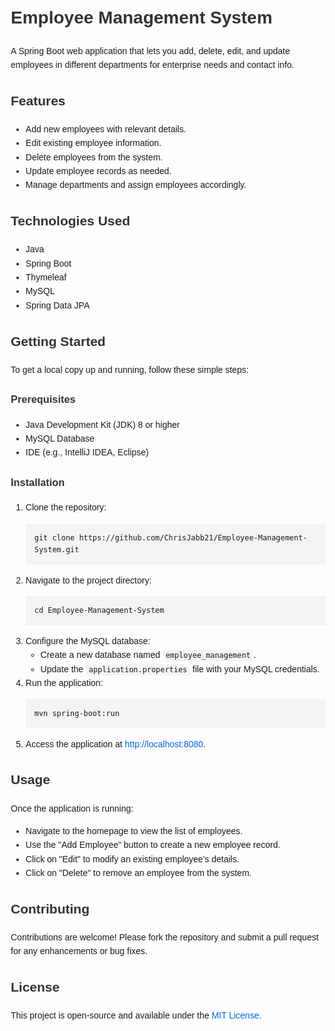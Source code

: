
<!DOCTYPE html> <html lang="en"> <head> <meta charset="UTF-8"> <title>Employee Management System - README</title> <style> body { font-family: Arial, sans-serif; margin: 2em; line-height: 1.6; } h1, h2, h3 { color: #333; } pre { background-color: #f4f4f4; padding: 1em; overflow-x: auto; } code { background-color: #f4f4f4; padding: 0.2em 0.4em; border-radius: 4px; } a { color: #0366d6; text-decoration: none; } a:hover { text-decoration: underline; } </style> </head> <body> <h1>Employee Management System</h1> <p> A Spring Boot web application that lets you add, delete, edit, and update employees in different departments for enterprise needs and contact info. </p> <h2>Features</h2> <ul> <li>Add new employees with relevant details.</li> <li>Edit existing employee information.</li> <li>Delete employees from the system.</li> <li>Update employee records as needed.</li> <li>Manage departments and assign employees accordingly.</li> </ul> <h2>Technologies Used</h2> <ul> <li>Java</li> <li>Spring Boot</li> <li>Thymeleaf</li> <li>MySQL</li> <li>Spring Data JPA</li> </ul> <h2>Getting Started</h2> <p>To get a local copy up and running, follow these simple steps:</p> <h3>Prerequisites</h3> <ul> <li>Java Development Kit (JDK) 8 or higher</li> <li>MySQL Database</li> <li>IDE (e.g., IntelliJ IDEA, Eclipse)</li> </ul> <h3>Installation</h3> <ol> <li>Clone the repository: <pre><code>git clone https://github.com/ChrisJabb21/Employee-Management-System.git</code></pre> </li> <li>Navigate to the project directory: <pre><code>cd Employee-Management-System</code></pre> </li> <li>Configure the MySQL database: <ul> <li>Create a new database named <code>employee_management</code>.</li> <li>Update the <code>application.properties</code> file with your MySQL credentials.</li> </ul> </li> <li>Run the application: <pre><code>mvn spring-boot:run</code></pre> </li> <li>Access the application at <a href="http://localhost:8080" target="_blank">http://localhost:8080</a>.</li> </ol> <h2>Usage</h2> <p>Once the application is running:</p> <ul> <li>Navigate to the homepage to view the list of employees.</li> <li>Use the "Add Employee" button to create a new employee record.</li> <li>Click on "Edit" to modify an existing employee's details.</li> <li>Click on "Delete" to remove an employee from the system.</li> </ul> <h2>Contributing</h2> <p>Contributions are welcome! Please fork the repository and submit a pull request for any enhancements or bug fixes.</p> <h2>License</h2> <p>This project is open-source and available under the <a href="https://github.com/ChrisJabb21/Employee-Management-System/blob/master/LICENSE" target="_blank">MIT License</a>.</p> </body> </html>
